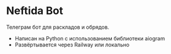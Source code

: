 # Neftida Bot

Телеграм бот для раскладов и обрядов.
- Написан на Python с использованием библиотеки aiogram
- Развёртывается через Railway или локально
